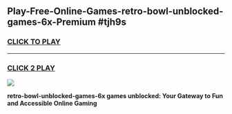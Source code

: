 
## Play-Free-Online-Games-retro-bowl-unblocked-games-6x-Premium #tjh9s
<h3>
<a href="https://premium.freeplayer.one?title=retro-bowl-unblocked-games-6x&ref=8M">CLICK TO PLAY</a></h3>
<hr>

<h3>
<a href="https://premium.freeplayer.one?title=retro-bowl-unblocked-games-6x&ref=8M">CLICK 2 PLAY</a>
  
</h3>

<a href="https://premium.freeplayer.one?title=retro-bowl-unblocked-games-6x&ref=8M"><img src="https://clearcache.store/games.png"></a>


**retro-bowl-unblocked-games-6x games unblocked: Your Gateway to Fun and Accessible Online Gaming**
